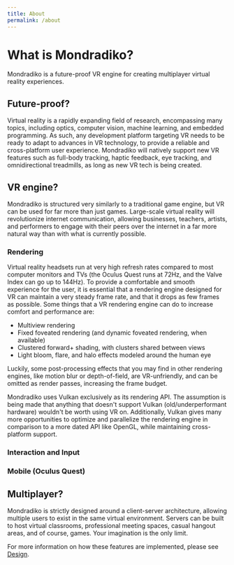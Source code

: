 ```yaml
---
title: About
permalink: /about
---
```


# What is Mondradiko?

Mondradiko is a future-proof VR engine for creating multiplayer virtual reality
experiences.

## Future-proof?
Virtual reality is a rapidly expanding field of research, encompassing many
topics, including optics, computer vision, machine learning, and embedded
programming. As such, any development platform targeting VR needs to be ready
to adapt to advances in VR technology, to provide a reliable and cross-platform
user experience. Mondradiko will natively support new VR features such as
full-body tracking, haptic feedback, eye tracking, and omnidirectional
treadmills, as long as new VR tech is being created.

## VR engine?
Mondradiko is structured very similarly to a traditional game engine, but VR
can be used for far more than just games. Large-scale virtual reality will
revolutionize internet communication, allowing businesses, teachers, artists,
and performers to engage with their peers over the internet in a far more
natural way than with what is currently possible.

### Rendering
Virtual reality headsets run at very high refresh rates compared to most computer
monitors and TVs (the Oculus Quest runs at 72Hz, and the Valve Index can go up
to 144Hz). To provide a comfortable and smooth experience for the user, it is
essential that a rendering engine designed for VR can
maintain a very steady frame rate, and that it drops as few frames as possible.
Some things that a VR rendering engine can do to increase comfort and
performance are:

- Multiview rendering
- Fixed foveated rendering (and dynamic foveated rendering, when available)
- Clustered forward+ shading, with clusters shared between views
- Light bloom, flare, and halo effects modeled around the human eye

Luckily, some post-processing effects that you may find in other rendering
engines, like motion blur or depth-of-field, are VR-unfriendly, and can
be omitted as render passes, increasing the frame budget.

Mondradiko uses Vulkan exclusively as its rendering API. The assumption is being
made that anything that doesn't support Vulkan (old/underperformant hardware)
wouldn't be worth using VR on. Additionally, Vulkan gives many more
opportunities to optimize and parallelize the rendering engine in comparison
to a more dated API like OpenGL, while maintaining cross-platform support.

### Interaction and Input

### Mobile (Oculus Quest)

## Multiplayer?
Mondradiko is strictly designed around a client-server architecture, allowing
multiple users to exist in the same virtual environment. Servers can be built
to host virtual classrooms, professional meeting spaces, casual hangout areas,
and of course, games. Your imagination is the only limit.

For more information on how these features are implemented, please see
[Design](/mondradiko/design).
